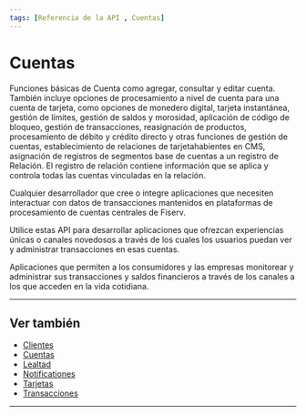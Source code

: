 ```yaml
---
tags: [Referencia de la API , Cuentas]
---
```


# Cuentas

Funciones básicas de Cuenta como agregar, consultar y editar cuenta. También incluye opciones de procesamiento a nivel de cuenta para una cuenta de tarjeta, como opciones de monedero digital, tarjeta instantánea, gestión de límites, gestión de saldos y morosidad, aplicación de código de bloqueo, gestión de transacciones, reasignación de productos, procesamiento de débito y crédito directo y otras funciones de gestión de cuentas, establecimiento de relaciones de tarjetahabientes en CMS, asignación de registros de segmentos base de cuentas a un registro de Relación. El registro de relación contiene información que se aplica y controla todas las cuentas vinculadas en la relación.

<!--
type: tab
titles: ¿Para quién es?, ¿Cómo se usa?, Usos potenciales
-->

Cualquier desarrollador que cree o integre aplicaciones que necesiten interactuar con datos de transacciones mantenidos en plataformas de procesamiento de cuentas centrales de Fiserv.

<!--
type: tab
-->

Utilice estas API para desarrollar aplicaciones que ofrezcan experiencias únicas o canales novedosos a través de los cuales los usuarios puedan ver y administrar transacciones en esas cuentas.

<!--
type: tab
-->

Aplicaciones que permiten a los consumidores y las empresas monitorear y administrar sus transacciones y saldos financieros a través de los canales a los que acceden en la vida cotidiana.

<!-- type: tab-end -->

---

## Ver también

- [Clientes](?path=docs/spanish/referencia-api/1-clientes.md)
- [Cuentas](?path=docs/spanish/referencia-api/2-cuentas.md)
- [Lealtad](?path=docs/spanish/referencia-api/3-lealtad.md)
- [Notificationes](?path=docs/spanish/referencia-api/4-notificationes.md)
- [Tarjetas](?path=docs/spanish/referencia-api/5-tarjetas.md)
- [Transacciones](?path=docs/spanish/referencia-api/6-transacciones.md)

---
